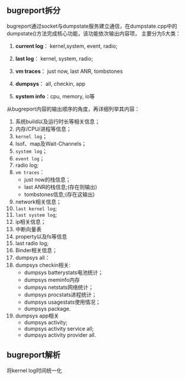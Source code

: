 ## bugreport拆分




bugreport通过socket与dumpstate服务建立通信，在dumpstate.cpp中的dumpstate()方法完成核心功能，该功能依次输出内容项，
主要分为5大类：

1. **current log**： kernel,system, event, radio;

2. **last log**： kernel, system, radio;

3. **vm traces**： just now, last ANR, tombstones
4. **dumpsys**： all, checkin, app
5. **system info**：cpu, memory, io等

从bugreport内容的输出顺序的角度，再详细列举其内容：

1. 系统build以及运行时长等相关信息；
2. 内存/CPU/进程等信息；
3. `kernel log`；
4. lsof、map及Wait-Channels；
5. `system log`；
6. `event log`；
7. radio log;
8. `vm traces`：
    - just now的栈信息；
    - last ANR的栈信息;(存在则输出)
    - tombstones信息;(存在这输出)
9. network相关信息；
10. `last kernel log`;
11. `last system log`;
12. ip相关信息；
13. 中断向量表
14. property以及fs等信息
15. last radio log;
16. Binder相关信息；
17. dumpsys all：
18. dumpsys checkin相关:
    - dumpsys batterystats电池统计；
    - dumpsys meminfo内存
    - dumpsys netstats网络统计；
    - dumpsys procstats进程统计；
    - dumpsys usagestats使用情况；
    - dumpsys package.
19. dumpsys app相关
    - dumpsys activity;
    - dumpsys activity service all;
    - dumpsys activity provider all.

## bugreport解析

将kernel log时间统一化
